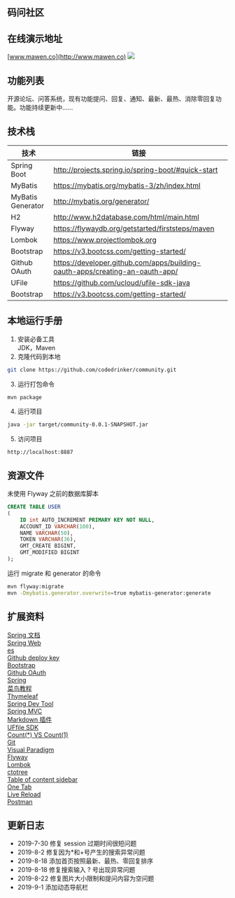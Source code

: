 ## 码问社区

## 在线演示地址
[www.mawen.co](http://www.mawen.co)
![](https://imgkr.cn-bj.ufileos.com/aa5c5b72-0164-4bca-9100-2f4e7f6f0eef.png)

## 功能列表  
开源论坛、问答系统，现有功能提问、回复、通知、最新、最热、消除零回复功能。功能持续更新中…… 

## 技术栈
|  技术   |  链接   |
| --- | --- |
|  Spring Boot   |  http://projects.spring.io/spring-boot/#quick-start   |
|   MyBatis  |  https://mybatis.org/mybatis-3/zh/index.html   |
|   MyBatis Generator  |  http://mybatis.org/generator/   |
|   H2  |   http://www.h2database.com/html/main.html  |
|   Flyway  |   https://flywaydb.org/getstarted/firststeps/maven  |
|Lombok| https://www.projectlombok.org |
|Bootstrap|https://v3.bootcss.com/getting-started/|
|Github OAuth|https://developer.github.com/apps/building-oauth-apps/creating-an-oauth-app/|
|UFile|https://github.com/ucloud/ufile-sdk-java|
|Bootstrap|https://v3.bootcss.com/getting-started/|

## 本地运行手册
1. 安装必备工具  
JDK，Maven
2. 克隆代码到本地
```sh
git clone https://github.com/codedrinker/community.git
````
3. 运行打包命令
```sh
mvn package
```
4. 运行项目  
```sh
java -jar target/community-0.0.1-SNAPSHOT.jar
```
5. 访问项目
```
http://localhost:8887
```


## 资源文件
未使用 Flyway 之前的数据库脚本
```sql
CREATE TABLE USER
(
    ID int AUTO_INCREMENT PRIMARY KEY NOT NULL,
    ACCOUNT_ID VARCHAR(100),
    NAME VARCHAR(50),
    TOKEN VARCHAR(36),
    GMT_CREATE BIGINT,
    GMT_MODIFIED BIGINT
);
```
运行 migrate 和 generator 的命令
```bash
mvn flyway:migrate
mvn -Dmybatis.generator.overwrite=true mybatis-generator:generate
```

## 扩展资料
[Spring 文档](https://spring.io/guides)    
[Spring Web](https://spring.io/guides/gs/serving-web-content/)   
[es](https://elasticsearch.cn/explore)    
[Github deploy key](https://developer.github.com/v3/guides/managing-deploy-keys/#deploy-keys)    
[Bootstrap](https://v3.bootcss.com/getting-started/)    
[Github OAuth](https://developer.github.com/apps/building-oauth-apps/creating-an-oauth-app/)    
[Spring](https://docs.spring.io/spring-boot/docs/2.0.0.RC1/reference/htmlsingle/#boot-features-embedded-database-support)    
[菜鸟教程](https://www.runoob.com/mysql/mysql-insert-query.html)    
[Thymeleaf](https://www.thymeleaf.org/doc/tutorials/3.0/usingthymeleaf.html#setting-attribute-values)    
[Spring Dev Tool](https://docs.spring.io/spring-boot/docs/2.0.0.RC1/reference/htmlsingle/#using-boot-devtools)  
[Spring MVC](https://docs.spring.io/spring/docs/5.0.3.RELEASE/spring-framework-reference/web.html#mvc-handlermapping-interceptor)  
[Markdown 插件](http://editor.md.ipandao.com/)   
[UFfile SDK](https://github.com/ucloud/ufile-sdk-java)  
[Count(*) VS Count(1)](https://mp.weixin.qq.com/s/Rwpke4BHu7Fz7KOpE2d3Lw)  
[Git](https://git-scm.com/download)   
[Visual Paradigm](https://www.visual-paradigm.com)    
[Flyway](https://flywaydb.org/getstarted/firststeps/maven)  
[Lombok](https://www.projectlombok.org)    
[ctotree](https://www.octotree.io/)   
[Table of content sidebar](https://chrome.google.com/webstore/detail/table-of-contents-sidebar/ohohkfheangmbedkgechjkmbepeikkej)    
[One Tab](https://chrome.google.com/webstore/detail/chphlpgkkbolifaimnlloiipkdnihall)    
[Live Reload](https://chrome.google.com/webstore/detail/livereload/jnihajbhpnppcggbcgedagnkighmdlei/related)  
[Postman](https://chrome.google.com/webstore/detail/coohjcphdfgbiolnekdpbcijmhambjff)

## 更新日志
- 2019-7-30 修复 session 过期时间很短问题   
- 2019-8-2 修复因为*和+号产生的搜索异常问题  
- 2019-8-18 添加首页按照最新、最热、零回复排序  
- 2019-8-18 修复搜索输入 ? 号出现异常问题
- 2019-8-22 修复图片大小限制和提问内容为空问题
- 2019-9-1 添加动态导航栏

